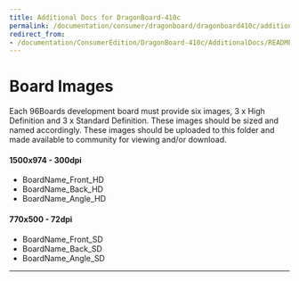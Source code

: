 ```yaml
---
title: Additional Docs for DragonBoard-410c
permalink: /documentation/consumer/dragonboard/dragonboard410c/additional-docs/
redirect_from:
- /documentation/ConsumerEdition/DragonBoard-410c/AdditionalDocs/README.md/
---
```

# Board Images

Each 96Boards development board must provide six images, 3 x High Definition and 3 x Standard Definition. These images should be sized and named accordingly. These images should be uploaded to this folder and made available to community for viewing and/or download.

#### 1500x974 - 300dpi
- BoardName_Front_HD
- BoardName_Back_HD
- BoardName_Angle_HD

#### 770x500 - 72dpi
- BoardName_Front_SD
- BoardName_Back_SD
- BoardName_Angle_SD

***
